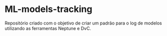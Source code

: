 # ML-models-tracking

Repositório criado com o objetivo de criar um padrão para o log de modelos utilizando as ferramentas Neptune e DvC.
